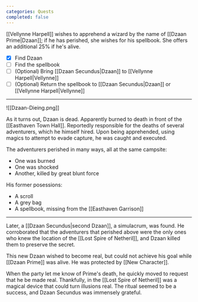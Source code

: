 ```yaml
---
categories: Quests
completed: false
---
```


[[Vellynne Harpell]] wishes to apprehend a wizard by the name of [[Dzaan Prime|Dzaan]]; if he has perished, she wishes for his spellbook. She offers an additional 25% if he's alive.

- [x] Find Dzaan
- [ ] Find the spellbook
- [ ] (Optional) Bring [[Dzaan Secundus|Dzaan]] to [[Vellynne Harpell|Vellynne]]
- [ ] (Optional) Return the spellbook to [[Dzaan Secundus|Dzaan]] or [[Vellynne Harpell|Vellynne]]

---

![[Dzaan-Dieing.png]]

As it turns out, Dzaan is dead. Apparently burned to death in front of the [[Easthaven Town Hall]]. Reportedly responsible for the deaths of several adventurers, which he himself hired. Upon being apprehended, using magics to attempt to evade capture, he was caught and executed.

The adventurers perished in many ways, all at the same campsite:
- One was burned
- One was shocked
- Another, killed by great blunt force

His former posessions:
- A scroll
- A grey bag
- A spellbook, missing from the [[Easthaven Garrison]]

---

Later, a [[Dzaan Secundus|second Dzaan]], a simulacrum, was found. He corroborated that the adventurers that perished above were the only ones who knew the location of the [[Lost Spire of Netheril]], and Dzaan killed them to preserve the secret.

This new Dzaan wished to become real, but could not achieve his goal while [[Dzaan Prime]] was alive. He was protected by [[New Character]].

When the party let me know of Prime's death, he quickly moved to request that he be made real. Thankfully, in the [[Lost Spire of Netheril]] was a magical device that could turn illusions real. The ritual seemed to be a success, and Dzaan Secundus was immensely grateful.